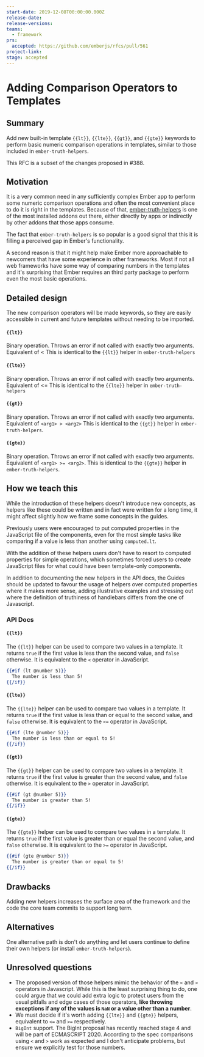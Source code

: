 ```yaml
---
start-date: 2019-12-08T00:00:00.000Z
release-date:
release-versions: 
teams: 
  - framework
prs:
  accepted: https://github.com/emberjs/rfcs/pull/561
project-link: 
stage: accepted
---
```


# Adding Comparison Operators to Templates

## Summary

Add new built-in template `{{lt}}`, `{{lte}}`, `{{gt}}`, and `{{gte}}` keywords to perform basic numeric comparison operations in templates, similar to those included in `ember-truth-helpers`.

This RFC is a subset of the changes proposed in #388.

## Motivation

It is a very common need in any sufficiently complex Ember app to perform some numeric comparison operations and often the most convenient place to do it is right in the templates.
Because of that, [ember-truth-helpers](https://github.com/jmurphyau/ember-truth-helpers) is one of the most installed addons out there, either directly by apps or indirectly by
other addons that those apps consume.

The fact that `ember-truth-helpers` is so popular is a good signal that this it is filling a perceived gap in Ember's functionality.

A second reason is that it might help make Ember more approachable to newcomers that have some experience in other frameworks.
Most if not all web frameworks have some way of comparing numbers in the templates and it's surprising that Ember requires an third party package to perform
even the most basic operations.


## Detailed design

The new comparison operators will be made keywords, so they are easily accessible in current and future templates without needing to be imported.

#### `{{lt}}`

Binary operation. Throws an error if not called with exactly two arguments.
Equivalent of <arg1> < <arg2>
This is identical to the `{{lt}}` helper in `ember-truth-helpers`

#### `{{lte}}`

Binary operation. Throws an error if not called with exactly two arguments.
Equivalent of <arg1> <= <arg2>
This is identical to the `{{lte}}` helper in `ember-truth-helpers`

#### `{{gt}}`

Binary operation. Throws an error if not called with exactly two arguments.
Equivalent of `<arg1> > <arg2>`
This is identical to the `{{gt}}` helper in `ember-truth-helpers`.

#### `{{gte}}`

Binary operation. Throws an error if not called with exactly two arguments.
Equivalent of `<arg1> >= <arg2>`.
This is identical to the `{{gte}}` helper in `ember-truth-helpers`.

## How we teach this

While the introduction of these helpers doesn't introduce new concepts, as helpers like these could be written and in fact were written for a long time, it might affect slightly how we frame some concepts in the guides.

Previously users were encouraged to put computed properties in the JavaScript file of the components, even for the most simple tasks like comparing if a value is less than another using `computed.lt`.

With the addition of these helpers users don't have to resort to computed properties for simple operations, which sometimes forced users to create JavaScript files for what could have been template-only components.

In addition to documenting the new helpers in the API docs, the Guides should be updated to favour the usage of helpers over computed properties where it makes more sense, adding illustrative examples and stressing out where the definition of truthiness of handlebars differs from the one of Javascript.

### API Docs

#### `{{lt}}`

The `{{lt}}` helper can be used to compare two values in a template. It returns `true` if the first value is
less than the second value, and `false` otherwise. It is equivalent to the `<` operator in JavaScript.

```hbs
{{#if (lt @number 5)}}
  The number is less than 5!
{{/if}}
```

#### `{{lte}}`

The `{{lte}}` helper can be used to compare two values in a template. It returns `true` if the first value is
less than or equal to the second value, and `false` otherwise. It is equivalent to the `<=` operator in JavaScript.

```hbs
{{#if (lte @number 5)}}
  The number is less than or equal to 5!
{{/if}}
```

#### `{{gt}}`

The `{{gt}}` helper can be used to compare two values in a template. It returns `true` if the first value is
greater than the second value, and `false` otherwise. It is equivalent to the `>` operator in JavaScript.

```hbs
{{#if (gt @number 5)}}
  The number is greater than 5!
{{/if}}
```

#### `{{gte}}`

The `{{gte}}` helper can be used to compare two values in a template. It returns `true` if the first value is
greater than or equal the second value, and `false` otherwise. It is equivalent to the `>=` operator in JavaScript.

```hbs
{{#if (gte @number 5)}}
  The number is greater than or equal to 5!
{{/if}}
```

## Drawbacks

Adding new helpers increases the surface area of the framework and the code the core team commits to support long term.

## Alternatives

One alternative path is don't do anything and let users continue to define their own helpers (or install `ember-truth-helpers`).

## Unresolved questions

- The proposed version of those helpers mimic the behavior of the `<` and `>` operators in Javascript. While this is the
  least surprising thing to do, one could argue that we could add extra logic to protect users from the usual pitfalls
  and edge cases of those operators, **like throwing exceptions if any of the values is `NaN` or a value other than a number**.
- We must decide if it's worth adding `{{lte}}` and `{{gte}}` helpers, equivalent to `<=` and `>=` respectively.
- `BigInt` support. The BigInt proposal has recently reached stage 4 and will be part of ECMASCRIPT 2020. According to
  the spec comparisons using `<` and `>` work as expected and I don't anticipate problems, but ensure we explicitly
  test for those numbers.
